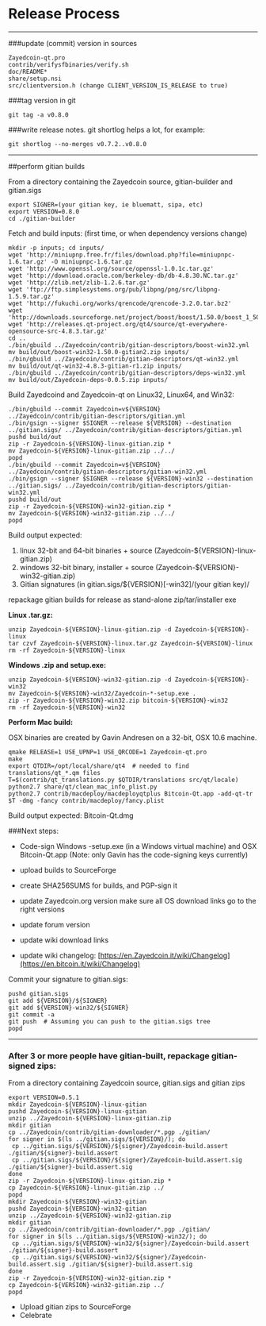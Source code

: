 Release Process
====================

* * *

###update (commit) version in sources


	Zayedcoin-qt.pro
	contrib/verifysfbinaries/verify.sh
	doc/README*
	share/setup.nsi
	src/clientversion.h (change CLIENT_VERSION_IS_RELEASE to true)

###tag version in git

	git tag -a v0.8.0

###write release notes. git shortlog helps a lot, for example:

	git shortlog --no-merges v0.7.2..v0.8.0

* * *

##perform gitian builds

 From a directory containing the Zayedcoin source, gitian-builder and gitian.sigs
  
	export SIGNER=(your gitian key, ie bluematt, sipa, etc)
	export VERSION=0.8.0
	cd ./gitian-builder

 Fetch and build inputs: (first time, or when dependency versions change)

	mkdir -p inputs; cd inputs/
	wget 'http://miniupnp.free.fr/files/download.php?file=miniupnpc-1.6.tar.gz' -O miniupnpc-1.6.tar.gz
	wget 'http://www.openssl.org/source/openssl-1.0.1c.tar.gz'
	wget 'http://download.oracle.com/berkeley-db/db-4.8.30.NC.tar.gz'
	wget 'http://zlib.net/zlib-1.2.6.tar.gz'
	wget 'ftp://ftp.simplesystems.org/pub/libpng/png/src/libpng-1.5.9.tar.gz'
	wget 'http://fukuchi.org/works/qrencode/qrencode-3.2.0.tar.bz2'
	wget 'http://downloads.sourceforge.net/project/boost/boost/1.50.0/boost_1_50_0.tar.bz2'
	wget 'http://releases.qt-project.org/qt4/source/qt-everywhere-opensource-src-4.8.3.tar.gz'
	cd ..
	./bin/gbuild ../Zayedcoin/contrib/gitian-descriptors/boost-win32.yml
	mv build/out/boost-win32-1.50.0-gitian2.zip inputs/
	./bin/gbuild ../Zayedcoin/contrib/gitian-descriptors/qt-win32.yml
	mv build/out/qt-win32-4.8.3-gitian-r1.zip inputs/
	./bin/gbuild ../Zayedcoin/contrib/gitian-descriptors/deps-win32.yml
	mv build/out/Zayedcoin-deps-0.0.5.zip inputs/

 Build Zayedcoind and Zayedcoin-qt on Linux32, Linux64, and Win32:
  
	./bin/gbuild --commit Zayedcoin=v${VERSION} ../Zayedcoin/contrib/gitian-descriptors/gitian.yml
	./bin/gsign --signer $SIGNER --release ${VERSION} --destination ../gitian.sigs/ ../Zayedcoin/contrib/gitian-descriptors/gitian.yml
	pushd build/out
	zip -r Zayedcoin-${VERSION}-linux-gitian.zip *
	mv Zayedcoin-${VERSION}-linux-gitian.zip ../../
	popd
	./bin/gbuild --commit Zayedcoin=v${VERSION} ../Zayedcoin/contrib/gitian-descriptors/gitian-win32.yml
	./bin/gsign --signer $SIGNER --release ${VERSION}-win32 --destination ../gitian.sigs/ ../Zayedcoin/contrib/gitian-descriptors/gitian-win32.yml
	pushd build/out
	zip -r Zayedcoin-${VERSION}-win32-gitian.zip *
	mv Zayedcoin-${VERSION}-win32-gitian.zip ../../
	popd

  Build output expected:

  1. linux 32-bit and 64-bit binaries + source (Zayedcoin-${VERSION}-linux-gitian.zip)
  2. windows 32-bit binary, installer + source (Zayedcoin-${VERSION}-win32-gitian.zip)
  3. Gitian signatures (in gitian.sigs/${VERSION}[-win32]/(your gitian key)/

repackage gitian builds for release as stand-alone zip/tar/installer exe

**Linux .tar.gz:**

	unzip Zayedcoin-${VERSION}-linux-gitian.zip -d Zayedcoin-${VERSION}-linux
	tar czvf Zayedcoin-${VERSION}-linux.tar.gz Zayedcoin-${VERSION}-linux
	rm -rf Zayedcoin-${VERSION}-linux

**Windows .zip and setup.exe:**

	unzip Zayedcoin-${VERSION}-win32-gitian.zip -d Zayedcoin-${VERSION}-win32
	mv Zayedcoin-${VERSION}-win32/Zayedcoin-*-setup.exe .
	zip -r Zayedcoin-${VERSION}-win32.zip bitcoin-${VERSION}-win32
	rm -rf Zayedcoin-${VERSION}-win32

**Perform Mac build:**

  OSX binaries are created by Gavin Andresen on a 32-bit, OSX 10.6 machine.

	qmake RELEASE=1 USE_UPNP=1 USE_QRCODE=1 Zayedcoin-qt.pro
	make
	export QTDIR=/opt/local/share/qt4  # needed to find translations/qt_*.qm files
	T=$(contrib/qt_translations.py $QTDIR/translations src/qt/locale)
	python2.7 share/qt/clean_mac_info_plist.py
	python2.7 contrib/macdeploy/macdeployqtplus Bitcoin-Qt.app -add-qt-tr $T -dmg -fancy contrib/macdeploy/fancy.plist

 Build output expected: Bitcoin-Qt.dmg

###Next steps:

* Code-sign Windows -setup.exe (in a Windows virtual machine) and
  OSX Bitcoin-Qt.app (Note: only Gavin has the code-signing keys currently)

* upload builds to SourceForge

* create SHA256SUMS for builds, and PGP-sign it

* update Zayedcoin.org version
  make sure all OS download links go to the right versions

* update forum version

* update wiki download links

* update wiki changelog: [https://en.Zayedcoin.it/wiki/Changelog](https://en.bitcoin.it/wiki/Changelog)

Commit your signature to gitian.sigs:

	pushd gitian.sigs
	git add ${VERSION}/${SIGNER}
	git add ${VERSION}-win32/${SIGNER}
	git commit -a
	git push  # Assuming you can push to the gitian.sigs tree
	popd

-------------------------------------------------------------------------

### After 3 or more people have gitian-built, repackage gitian-signed zips:

From a directory containing Zayedcoin source, gitian.sigs and gitian zips

	export VERSION=0.5.1
	mkdir Zayedcoin-${VERSION}-linux-gitian
	pushd Zayedcoin-${VERSION}-linux-gitian
	unzip ../Zayedcoin-${VERSION}-linux-gitian.zip
	mkdir gitian
	cp ../Zayedcoin/contrib/gitian-downloader/*.pgp ./gitian/
	for signer in $(ls ../gitian.sigs/${VERSION}/); do
	 cp ../gitian.sigs/${VERSION}/${signer}/Zayedcoin-build.assert ./gitian/${signer}-build.assert
	 cp ../gitian.sigs/${VERSION}/${signer}/Zayedcoin-build.assert.sig ./gitian/${signer}-build.assert.sig
	done
	zip -r Zayedcoin-${VERSION}-linux-gitian.zip *
	cp Zayedcoin-${VERSION}-linux-gitian.zip ../
	popd
	mkdir Zayedcoin-${VERSION}-win32-gitian
	pushd Zayedcoin-${VERSION}-win32-gitian
	unzip ../Zayedcoin-${VERSION}-win32-gitian.zip
	mkdir gitian
	cp ../Zayedcoin/contrib/gitian-downloader/*.pgp ./gitian/
	for signer in $(ls ../gitian.sigs/${VERSION}-win32/); do
	 cp ../gitian.sigs/${VERSION}-win32/${signer}/Zayedcoin-build.assert ./gitian/${signer}-build.assert
	 cp ../gitian.sigs/${VERSION}-win32/${signer}/Zayedcoin-build.assert.sig ./gitian/${signer}-build.assert.sig
	done
	zip -r Zayedcoin-${VERSION}-win32-gitian.zip *
	cp Zayedcoin-${VERSION}-win32-gitian.zip ../
	popd

- Upload gitian zips to SourceForge
- Celebrate 
